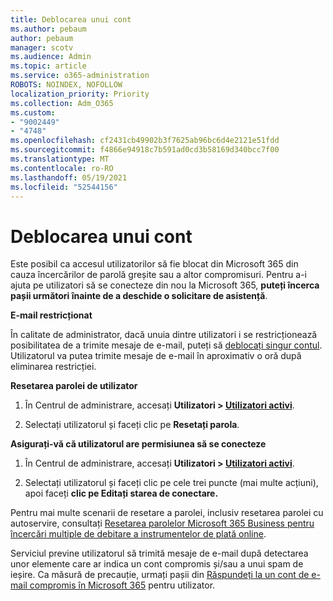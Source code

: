 ```yaml
---
title: Deblocarea unui cont
ms.author: pebaum
author: pebaum
manager: scotv
ms.audience: Admin
ms.topic: article
ms.service: o365-administration
ROBOTS: NOINDEX, NOFOLLOW
localization_priority: Priority
ms.collection: Adm_O365
ms.custom:
- "9002449"
- "4748"
ms.openlocfilehash: cf2431cb49902b3f7625ab96bc6d4e2121e51fdd
ms.sourcegitcommit: f4866e94918c7b591ad0cd3b58169d340bcc7f00
ms.translationtype: MT
ms.contentlocale: ro-RO
ms.lasthandoff: 05/19/2021
ms.locfileid: "52544156"
---
```

# <a name="unlocking-an-account"></a>Deblocarea unui cont

Este posibil ca accesul utilizatorilor să fie blocat din Microsoft 365 din cauza încercărilor de parolă greșite sau a altor compromisuri. Pentru a-i ajuta pe utilizatori să se conecteze din nou la Microsoft 365, **puteți încerca pașii următori înainte de a deschide o solicitare de asistență**. 

**E-mail restricționat**

În calitate de administrator, dacă unuia dintre utilizatori i se restricționează posibilitatea de a trimite mesaje de e-mail, puteți să [deblocați singur contul](/microsoft-365/security/office-365-security/removing-user-from-restricted-users-portal-after-spam). Utilizatorul va putea trimite mesaje de e-mail în aproximativ o oră după eliminarea restricției.

**Resetarea parolei de utilizator**

1. În Centrul de administrare, accesați **Utilizatori > [Utilizatori activi](https://admin.microsoft.com/Adminportal/Home?source=applauncher#/users)**.

2. Selectați utilizatorul și faceți clic pe **Resetați parola**.

**Asigurați-vă că utilizatorul are permisiunea să se conecteze**

1. În Centrul de administrare, accesați **Utilizatori > [Utilizatori activi](https://admin.microsoft.com/Adminportal/Home?source=applauncher#/users)**.

2. Selectați utilizatorul și faceți clic pe cele trei puncte (mai multe acțiuni), apoi faceți **clic pe Editați starea de conectare.**

Pentru mai multe scenarii de resetare a parolei, inclusiv resetarea parolei cu autoservire, consultați [Resetarea parolelor Microsoft 365 Business pentru încercări multiple de debitare a instrumentelor de plată online](/microsoft-365/admin/add-users/reset-passwords).

Serviciul previne utilizatorul să trimită mesaje de e-mail după detectarea unor elemente care ar indica un cont compromis și/sau a unui spam de ieșire. Ca măsură de precauție, urmați pașii din [Răspundeți la un cont de e-mail compromis în Microsoft 365](/microsoft-365/security/office-365-security/responding-to-a-compromised-email-account) pentru utilizator.
